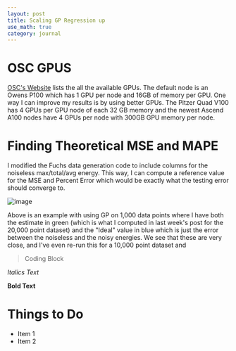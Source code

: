 ```yaml
---
layout: post
title: Scaling GP Regression up
use_math: true
category: journal
---
```



# OSC GPUS

[OSC's Website](https://www.osc.edu/resources/technical_support/supercomputers/gpu_computing) lists the all the available GPUs. The default node is an Owens P100 which has 1 GPU per node and 16GB of memory per GPU. One way I can improve my results is by using better GPUs. The Pitzer Quad V100 has 4 GPUs per GPU node of each 32 GB memory and the newest Ascend A100 nodes have 4 GPUs per node with 300GB GPU memory per node. 

# Finding Theoretical MSE and MAPE

I modified the Fuchs data generation code to include columns for the noiseless max/total/avg energy. This way, I can compute a reference value for the MSE and Percent Error which would be exactly what the testing error should converge to. 

![image](https://user-images.githubusercontent.com/98538788/233175949-93664ca8-a55b-495a-9950-f402780966f6.png)

Above is an example with using GP on 1,000 data points where I have both the estimate in green (which is what I computed in last week's post for the 20,000 point dataset) and the "Ideal" value in blue which is just the error between the noiseless and the noisy energies. We see that these are very close, and I've even re-run this for a 10,000 point dataset and 

> Coding Block

*Italics Text* 

**Bold Text**

# Things to Do
- Item 1
- Item 2
